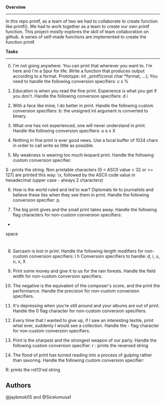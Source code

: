 **Overview**

---

In this repo printf, as a team of two we had to collaborate to create function like printf().
We had to work together as a team to create our own printf function. This project mostly explores the
skill of team collaboration on github. A series of self-made functions are implemented to create the
function printf.

**Tasks**

---

0. I'm not going anywhere. You can print that wherever you want to. I'm here and I'm a Spur for life.
Write a function that produces output according to a format.
Prototype: int _printf(const char *format, ...);
You need to handle the following conversion specifiers:
c
s
%

1. Education is when you read the fine print. Experience is what you get if you don't.
Handle the following conversion specifiers:
d
i

2. With a face like mine, I do better in print.
Handle the following custom conversion specifiers:
b: the unsigned int argument is converted to binary.

3. What one has not experienced, one will never understand in print.
Handle the following conversion specifiers:
u
o
x
X

4. Nothing in fine print is ever good news.
Use a local buffer of 1024 chars in order to call write as little as possible.

5.  My weakness is wearing too much leopard print.
Handle the following custom conversion specifier:

S : prints the string.
Non printable characters (0 < ASCII value < 32 or >= 127) are printed this way: \x,
followed by the ASCII code value in hexadecimal (upper case - always 2 characters)

6. How is the world ruled and led to war? Diplomats lie to journalists and
believe these lies when they see them in print.
Handle the following conversion specifier: p.

7. The big print gives and the small print takes away.
Handle the following flag characters for non-custom conversion specifiers:
+
space
#

8. Sarcasm is lost in print.
Handle the following length modifiers for non-custom conversion specifiers:
l
h
Conversion specifiers to handle: d, i, u, o, x, X

9.  Print some money and give it to us for the rain forests.
Handle the field width for non-custom conversion specifiers.

10. The negative is the equivalent of the composer's score, and the print the performance.
Handle the precision for non-custom conversion specifiers.

11.  It's depressing when you're still around and your albums are out of print.
Handle the 0 flag character for non-custom conversion specifiers.

12. Every time that I wanted to give up, if I saw an interesting textile,
print what ever, suddenly I would see a collection.
Handle the - flag character for non-custom conversion specifiers.

13. Print is the sharpest and the strongest weapon of our party.
Handle the following custom conversion specifier:
r : prints the reversed string

14. The flood of print has turned reading into a
process of gulping rather than savoring.
Handle the following custom conversion specifier:

R: prints the rot13'ed string

**Authors**
---
@jaybmok05 and @Sicelumusa1
